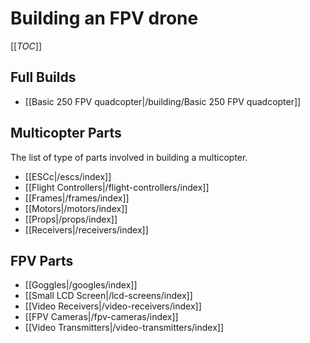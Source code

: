 # Building an FPV drone

[[_TOC_]]

## Full Builds

* [[Basic 250 FPV quadcopter|/building/Basic 250 FPV quadcopter]]

## Multicopter Parts

The list of type of parts involved in building a multicopter.

* [[ESCc|/escs/index]]
* [[Flight Controllers|/flight-controllers/index]]
* [[Frames|/frames/index]]
* [[Motors|/motors/index]]
* [[Props|/props/index]]
* [[Receivers|/receivers/index]]

## FPV Parts

* [[Goggles|/googles/index]]
* [[Small LCD Screen|/lcd-screens/index]]
* [[Video Receivers|/video-receivers/index]]
* [[FPV Cameras|/fpv-cameras/index]]
* [[Video Transmitters|/video-transmitters/index]]
